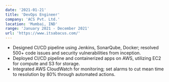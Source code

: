 ```yaml
---
date: '2021-01-21'
title: 'DevOps Engineer'
company: 'ACS Pvt. Ltd.'
location: 'Mumbai, IND'
range: 'January 2021 - December 2021'
url: 'https://www.itsabacus.com/'
---
```


- Designed CI/CD pipeline using Jenkins, SonarQube, Docker; resolved 500+ code issues and security vulnerabilities from inception.
- Deployed CI/CD pipeline and containerized apps on AWS, utilizing EC2 for compute and S3 for storage.
- Integrated AWS CloudWatch for monitoring; set alarms to cut mean time to resolution by 80% through automated actions.
